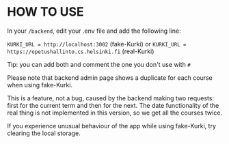 HOW TO USE
==========

In your ```/backend```, edit your .env file and add the following line:

```KURKI_URL = http://localhost:3002``` (fake-Kurki) or
```KURKI_URL = https://opetushallinto.cs.helsinki.fi``` (real-Kurki)

Tip: you can add both and comment the one you don't use with ```#```

Please note that backend admin page shows a duplicate for each course when using fake-Kurki.

This is a feature, not a bug, caused by the backend making two requests: first for the current term and then for the next.
The date functionality of the real thing is not implemented in this version, so we get all the courses twice.

If you experience unusual behaviour of the app while using fake-Kurki, try clearing the local storage.
